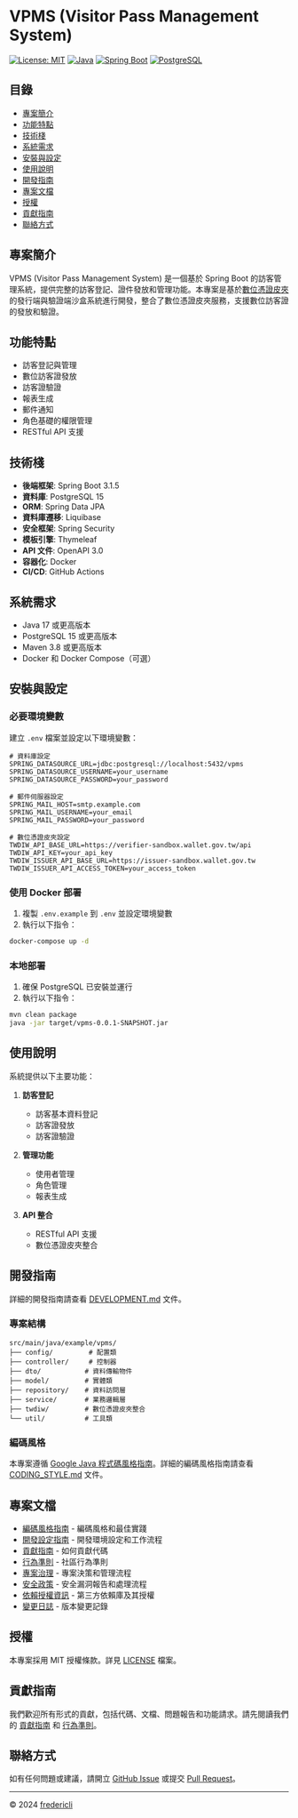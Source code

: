 # VPMS (Visitor Pass Management System)

[![License: MIT](https://img.shields.io/badge/License-MIT-yellow.svg)](https://opensource.org/licenses/MIT)
[![Java](https://img.shields.io/badge/Java-17-blue.svg)](https://www.java.com/)
[![Spring Boot](https://img.shields.io/badge/Spring%20Boot-3.1.5-green.svg)](https://spring.io/projects/spring-boot)
[![PostgreSQL](https://img.shields.io/badge/PostgreSQL-15-blue.svg)](https://www.postgresql.org/)

## 目錄

- [專案簡介](#專案簡介)
- [功能特點](#功能特點)
- [技術棧](#技術棧)
- [系統需求](#系統需求)
- [安裝與設定](#安裝與設定)
- [使用說明](#使用說明)
- [開發指南](#開發指南)
- [專案文檔](#專案文檔)
- [授權](#授權)
- [貢獻指南](#貢獻指南)
- [聯絡方式](#聯絡方式)

## 專案簡介

VPMS (Visitor Pass Management System) 是一個基於 Spring Boot 的訪客管理系統，提供完整的訪客登記、證件發放和管理功能。本專案是基於[數位憑證皮夾](https://www.wallet.gov.tw/)的發行端與驗證端沙盒系統進行開發，整合了數位憑證皮夾服務，支援數位訪客證的發放和驗證。

## 功能特點

- 訪客登記與管理
- 數位訪客證發放
- 訪客證驗證
- 報表生成
- 郵件通知
- 角色基礎的權限管理
- RESTful API 支援

## 技術棧

- **後端框架**: Spring Boot 3.1.5
- **資料庫**: PostgreSQL 15
- **ORM**: Spring Data JPA
- **資料庫遷移**: Liquibase
- **安全框架**: Spring Security
- **模板引擎**: Thymeleaf
- **API 文件**: OpenAPI 3.0
- **容器化**: Docker
- **CI/CD**: GitHub Actions

## 系統需求

- Java 17 或更高版本
- PostgreSQL 15 或更高版本
- Maven 3.8 或更高版本
- Docker 和 Docker Compose（可選）

## 安裝與設定

### 必要環境變數

建立 `.env` 檔案並設定以下環境變數：

```env
# 資料庫設定
SPRING_DATASOURCE_URL=jdbc:postgresql://localhost:5432/vpms
SPRING_DATASOURCE_USERNAME=your_username
SPRING_DATASOURCE_PASSWORD=your_password

# 郵件伺服器設定
SPRING_MAIL_HOST=smtp.example.com
SPRING_MAIL_USERNAME=your_email
SPRING_MAIL_PASSWORD=your_password

# 數位憑證皮夾設定
TWDIW_API_BASE_URL=https://verifier-sandbox.wallet.gov.tw/api
TWDIW_API_KEY=your_api_key
TWDIW_ISSUER_API_BASE_URL=https://issuer-sandbox.wallet.gov.tw
TWDIW_ISSUER_API_ACCESS_TOKEN=your_access_token
```

### 使用 Docker 部署

1. 複製 `.env.example` 到 `.env` 並設定環境變數
2. 執行以下指令：

```bash
docker-compose up -d
```

### 本地部署

1. 確保 PostgreSQL 已安裝並運行
2. 執行以下指令：

```bash
mvn clean package
java -jar target/vpms-0.0.1-SNAPSHOT.jar
```

## 使用說明

系統提供以下主要功能：

1. **訪客登記**
   - 訪客基本資料登記
   - 訪客證發放
   - 訪客證驗證

2. **管理功能**
   - 使用者管理
   - 角色管理
   - 報表生成

3. **API 整合**
   - RESTful API 支援
   - 數位憑證皮夾整合

## 開發指南

詳細的開發指南請查看 [DEVELOPMENT.md](DEVELOPMENT.md) 文件。

### 專案結構

```
src/main/java/example/vpms/
├── config/         # 配置類
├── controller/     # 控制器
├── dto/           # 資料傳輸物件
├── model/         # 實體類
├── repository/    # 資料訪問層
├── service/       # 業務邏輯層
├── twdiw/         # 數位憑證皮夾整合
└── util/          # 工具類
```

### 編碼風格

本專案遵循 [Google Java 程式碼風格指南](https://google.github.io/styleguide/javaguide.html)。詳細的編碼風格指南請查看 [CODING_STYLE.md](CODING_STYLE.md) 文件。

## 專案文檔

- [編碼風格指南](CODING_STYLE.md) - 編碼風格和最佳實踐
- [開發設定指南](DEVELOPMENT.md) - 開發環境設定和工作流程
- [貢獻指南](CONTRIBUTING.md) - 如何貢獻代碼
- [行為準則](CODE_OF_CONDUCT.md) - 社區行為準則
- [專案治理](GOVERNANCE.md) - 專案決策和管理流程
- [安全政策](SECURITY.md) - 安全漏洞報告和處理流程
- [依賴授權資訊](DEPENDENCIES.md) - 第三方依賴庫及其授權
- [變更日誌](CHANGELOG.md) - 版本變更記錄

## 授權

本專案採用 MIT 授權條款。詳見 [LICENSE](LICENSE) 檔案。

## 貢獻指南

我們歡迎所有形式的貢獻，包括代碼、文檔、問題報告和功能請求。請先閱讀我們的 [貢獻指南](CONTRIBUTING.md) 和 [行為準則](CODE_OF_CONDUCT.md)。

## 聯絡方式

如有任何問題或建議，請開立 [GitHub Issue](https://github.com/fredericli/vpms_twdiw/issues) 或提交 [Pull Request](https://github.com/fredericli/vpms_twdiw/pulls)。

---

© 2024 [fredericli](frederic62.li@gmail.com)
